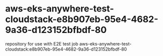 # aws-eks-anywhere-test-cloudstack-e8b907eb-95e4-4682-9a36-d123152bfbdf-80
repository for use with E2E test job aws-eks-anywhere-test-cloudstack:e8b907eb-95e4-4682-9a36-d123152bfbdf-80
